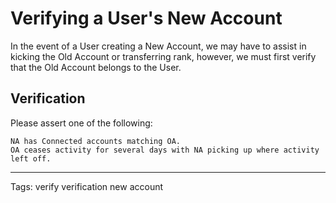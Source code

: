 # Verifying a User's New Account

In the event of a User creating a New Account, we may have to assist in kicking the Old Account or transferring rank, however, we must first verify that the Old Account belongs to the User.

## Verification

Please assert one of the following:

```
NA has Connected accounts matching OA.
OA ceases activity for several days with NA picking up where activity left off.
```

--------------------------------------------------------------------------------

Tags: verify verification new account
